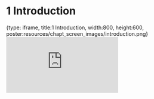 # 1 Introduction
 
{type: iframe, title:1 Introduction, width:800, height:600, poster:resources/chapt_screen_images/introduction.png}
![](https://hutchdatascience.org/Overleaf_and_LaTeX_for_Scientific_Articles/introduction.html)
 

 
